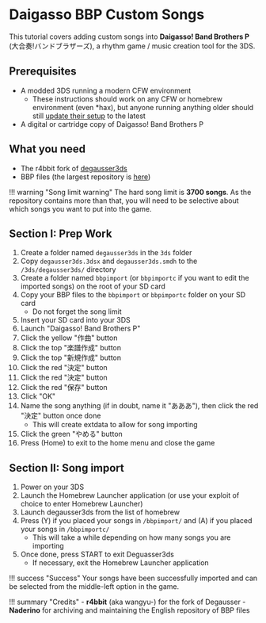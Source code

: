 # Daigasso BBP Custom Songs

This tutorial covers adding custom songs into **Daigasso! Band Brothers P** (大合奏!バンドブラザーズ), a rhythm game / music creation tool for the 3DS. 

## Prerequisites

- A modded 3DS running a modern CFW environment
	- These instructions should work on any CFW or homebrew environment (even *hax), but anyone running anything older should still [update their setup](https://3ds.hacks.guide/checking-for-cfw) to the latest
- A digital or cartridge copy of Daigasso! Band Brothers P

## What you need

- The r4bbit fork of [degausser3ds](https://github.com/wangyu-/Degausser/releases/tag/v2.2a.modified.v1)
- BBP files (the largest repository is [here](https://drive.google.com/file/d/1zsuhBsvQQT860p5aMst-AKhprqPpJkCt/view))

!!! warning "Song limit warning"
	The hard song limit is **3700 songs**. As the repository contains more than that, you will need to be selective about which songs you want to put into the game.

## Section I: Prep Work

1. Create a folder named `degausser3ds` in the `3ds` folder
1. Copy `degausser3ds.3dsx` and `degausser3ds.smdh` to the `/3ds/degausser3ds/` directory
1. Create a folder named `bbpimport` (or `bbpimportc` if you want to edit the imported songs) on the root of your SD card
1. Copy your BBP files to the `bbpimport` or `bbpimportc` folder on your SD card
	- Do not forget the song limit
1. Insert your SD card into your 3DS
1. Launch "Daigasso! Band Brothers P" 
1. Click the yellow "作曲" button
1. Click the top "楽譜作成" button
1. Click the top "新規作成" button
1. Click the red "決定" button
1. Click the red "決定" button
1. Click the red "保存" button
1. Click "OK"
1. Name the song anything (if in doubt, name it "あああ"), then click the red "決定" button once done
	- This will create extdata to allow for song importing
1. Click the green "やめる" button
1. Press (Home) to exit to the home menu and close the game

## Section II: Song import

1. Power on your 3DS
1. Launch the Homebrew Launcher application (or use your exploit of choice to enter Homebrew Launcher)
1. Launch degausser3ds from the list of homebrew
1. Press (Y) if you placed your songs in `/bbpimport/` and (A) if you placed your songs in `/bbpimportc/`
	- This will take a while depending on how many songs you are importing
1. Once done, press START to exit Deguasser3ds
	- If necessary, exit the Homebrew Launcher application

!!! success "Success"
	Your songs have been successfully imported and can be selected from the middle-left option in the game.

!!! summary "Credits"
	- **r4bbit** (aka wangyu-) for the fork of Degausser
	- **Naderino** for archiving and maintaining the English repository of BBP files


	
